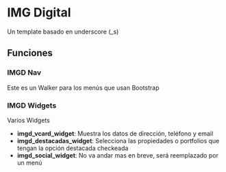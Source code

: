 # IMG Digital

Un template basado en underscore (_s)

## Funciones

### IMGD Nav
Este es un Walker para los menús que usan Bootstrap

### IMGD Widgets
Varios Widgets

* **imgd_vcard_widget**: Muestra los datos de dirección, teléfono y email
* **imgd_destacadas_widget**: Selecciona las propiedades o portfolios que tengan la opción destacada checkeada
* **imgd_social_widget**: No va andar mas en breve, será reemplazado por un menú